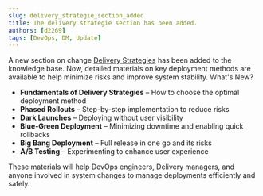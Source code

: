 ```yaml
---
slug: delivery_strategie_section_added
title: The delivery strategie section has been added.
authors: [d2269]
tags: [DevOps, DM, Update]
---
```

A new section on change [Delivery Strategies](/docs/category/delivery-strategies) has been added to the knowledge base. Now, detailed materials on key deployment methods are available to help minimize risks and improve system stability.
What's New?
- **Fundamentals of Delivery Strategies** – How to choose the optimal deployment method
- **Phased Rollouts** – Step-by-step implementation to reduce risks
- **Dark Launches** – Deploying without user visibility
- **Blue-Green Deployment** – Minimizing downtime and enabling quick rollbacks
- **Big Bang Deployment** – Full release in one go and its risks
- **A/B Testing** – Experimenting to enhance user experience

These materials will help DevOps engineers, Delivery managers, and anyone involved in system changes to manage deployments efficiently and safely.
